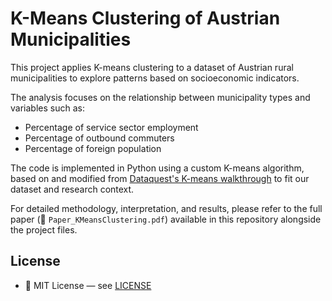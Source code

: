# K-Means Clustering of Austrian Municipalities

This project applies K-means clustering to a dataset of Austrian rural municipalities to explore patterns based on socioeconomic indicators.  
  
The analysis focuses on the relationship between municipality types and variables such as:
- Percentage of service sector employment  
- Percentage of outbound commuters  
- Percentage of foreign population  
  
The code is implemented in Python using a custom K-means algorithm, based on and modified from [Dataquest's K-means walkthrough](https://github.com/dataquestio/project-walkthroughs/tree/master/kmeans) to fit our dataset and research context.

For detailed methodology, interpretation, and results, please refer to the full paper (📄 `Paper_KMeansClustering.pdf`) available in this repository alongside the project files.

## License

- 📜 MIT License — see [LICENSE](LICENSE)
